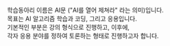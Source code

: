 학습동아리 이름은 AI문 ("AI를 열어 제쳐라" 라는 의미)입니다.<br>
목표는 AI 알고리즘 학습과 코딩, 그리고 응용입니다.<br>
기본적인 부분은 강의 형식으로 진행하고, 이후에,<br>
각자 응용 분야를 정하여 토론하는 형태로 진행하고자 합니다.
